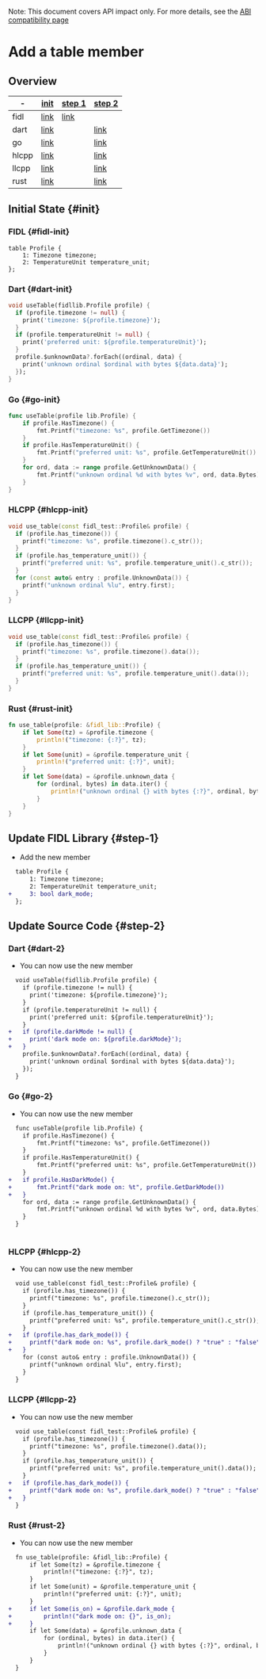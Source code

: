 <!-- WARNING: This file is machine generated by //src/tests/fidl/source_compatibility/gen, do not edit. -->

Note: This document covers API impact only. For more details, see the
[ABI compatibility page](/docs/development/languages/fidl/guides/compatibility/README.md)

# Add a table member

## Overview

-|[init](#init)|[step 1](#step-1)|[step 2](#step-2)
---|---|---|---
fidl|[link](#fidl-init)|[link](#fidl-1)|
dart|[link](#dart-init)||[link](#dart-2)
go|[link](#go-init)||[link](#go-2)
hlcpp|[link](#hlcpp-init)||[link](#hlcpp-2)
llcpp|[link](#llcpp-init)||[link](#llcpp-2)
rust|[link](#rust-init)||[link](#rust-2)

## Initial State {#init}

### FIDL {#fidl-init}

```fidl
table Profile {
    1: Timezone timezone;
    2: TemperatureUnit temperature_unit;
};
```

### Dart {#dart-init}

```dart
void useTable(fidllib.Profile profile) {
  if (profile.timezone != null) {
    print('timezone: ${profile.timezone}');
  }
  if (profile.temperatureUnit != null) {
    print('preferred unit: ${profile.temperatureUnit}');
  }
  profile.$unknownData?.forEach((ordinal, data) {
    print('unknown ordinal $ordinal with bytes ${data.data}');
  });
}
```

### Go {#go-init}

```go
func useTable(profile lib.Profile) {
	if profile.HasTimezone() {
		fmt.Printf("timezone: %s", profile.GetTimezone())
	}
	if profile.HasTemperatureUnit() {
		fmt.Printf("preferred unit: %s", profile.GetTemperatureUnit())
	}
	for ord, data := range profile.GetUnknownData() {
		fmt.Printf("unknown ordinal %d with bytes %v", ord, data.Bytes)
	}
}

```

### HLCPP {#hlcpp-init}

```cpp
void use_table(const fidl_test::Profile& profile) {
  if (profile.has_timezone()) {
    printf("timezone: %s", profile.timezone().c_str());
  }
  if (profile.has_temperature_unit()) {
    printf("preferred unit: %s", profile.temperature_unit().c_str());
  }
  for (const auto& entry : profile.UnknownData()) {
    printf("unknown ordinal %lu", entry.first);
  }
}
```

### LLCPP {#llcpp-init}

```cpp
void use_table(const fidl_test::Profile& profile) {
  if (profile.has_timezone()) {
    printf("timezone: %s", profile.timezone().data());
  }
  if (profile.has_temperature_unit()) {
    printf("preferred unit: %s", profile.temperature_unit().data());
  }
}
```

### Rust {#rust-init}

```rust
fn use_table(profile: &fidl_lib::Profile) {
    if let Some(tz) = &profile.timezone {
        println!("timezone: {:?}", tz);
    }
    if let Some(unit) = &profile.temperature_unit {
        println!("preferred unit: {:?}", unit);
    }
    if let Some(data) = &profile.unknown_data {
        for (ordinal, bytes) in data.iter() {
            println!("unknown ordinal {} with bytes {:?}", ordinal, bytes);
        }
    }
}
```

## Update FIDL Library {#step-1}

- Add the new member

```diff
  table Profile {
      1: Timezone timezone;
      2: TemperatureUnit temperature_unit;
+     3: bool dark_mode;
  };

```

## Update Source Code {#step-2}

### Dart {#dart-2}

- You can now use the new member

```diff
  void useTable(fidllib.Profile profile) {
    if (profile.timezone != null) {
      print('timezone: ${profile.timezone}');
    }
    if (profile.temperatureUnit != null) {
      print('preferred unit: ${profile.temperatureUnit}');
    }
+   if (profile.darkMode != null) {
+     print('dark mode on: ${profile.darkMode}');
+   }
    profile.$unknownData?.forEach((ordinal, data) {
      print('unknown ordinal $ordinal with bytes ${data.data}');
    });
  }

```

### Go {#go-2}

- You can now use the new member

```diff
  func useTable(profile lib.Profile) {
  	if profile.HasTimezone() {
  		fmt.Printf("timezone: %s", profile.GetTimezone())
  	}
  	if profile.HasTemperatureUnit() {
  		fmt.Printf("preferred unit: %s", profile.GetTemperatureUnit())
  	}
+ 	if profile.HasDarkMode() {
+ 		fmt.Printf("dark mode on: %t", profile.GetDarkMode())
+ 	}
  	for ord, data := range profile.GetUnknownData() {
  		fmt.Printf("unknown ordinal %d with bytes %v", ord, data.Bytes)
  	}
  }
  

```

### HLCPP {#hlcpp-2}

- You can now use the new member

```diff
  void use_table(const fidl_test::Profile& profile) {
    if (profile.has_timezone()) {
      printf("timezone: %s", profile.timezone().c_str());
    }
    if (profile.has_temperature_unit()) {
      printf("preferred unit: %s", profile.temperature_unit().c_str());
    }
+   if (profile.has_dark_mode()) {
+     printf("dark mode on: %s", profile.dark_mode() ? "true" : "false");
+   }
    for (const auto& entry : profile.UnknownData()) {
      printf("unknown ordinal %lu", entry.first);
    }
  }

```

### LLCPP {#llcpp-2}

- You can now use the new member

```diff
  void use_table(const fidl_test::Profile& profile) {
    if (profile.has_timezone()) {
      printf("timezone: %s", profile.timezone().data());
    }
    if (profile.has_temperature_unit()) {
      printf("preferred unit: %s", profile.temperature_unit().data());
    }
+   if (profile.has_dark_mode()) {
+     printf("dark mode on: %s", profile.dark_mode() ? "true" : "false");
+   }
  }

```

### Rust {#rust-2}

- You can now use the new member

```diff
  fn use_table(profile: &fidl_lib::Profile) {
      if let Some(tz) = &profile.timezone {
          println!("timezone: {:?}", tz);
      }
      if let Some(unit) = &profile.temperature_unit {
          println!("preferred unit: {:?}", unit);
      }
+     if let Some(is_on) = &profile.dark_mode {
+         println!("dark mode on: {}", is_on);
+     }
      if let Some(data) = &profile.unknown_data {
          for (ordinal, bytes) in data.iter() {
              println!("unknown ordinal {} with bytes {:?}", ordinal, bytes);
          }
      }
  }

```

